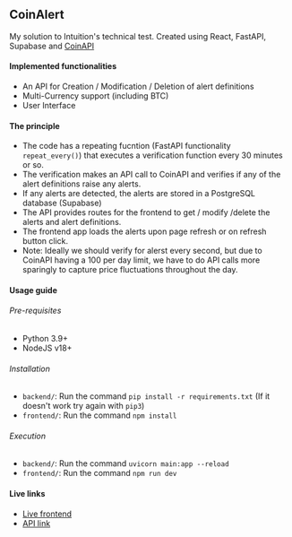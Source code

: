 ## CoinAlert
My solution to Intuition's technical test.
Created using React, FastAPI, Supabase and [CoinAPI](https://docs.coinapi.io)

#### Implemented functionalities
- An API for Creation / Modification / Deletion of alert definitions
- Multi-Currency support (including BTC)
- User Interface

#### The principle
- The code has a repeating fucntion (FastAPI functionality `repeat_every()`) that executes a verification function every 30 minutes or so.
- The verification makes an API call to CoinAPI and verifies if any of the alert definitions raise any alerts.
- If any alerts are detected, the alerts are stored in a PostgreSQL database (Supabase)
- The API provides routes for the frontend to get / modify /delete the alerts and alert definitions.
- The frontend app loads the alerts upon page refresh or on refresh button click.
- Note: Ideally we should verify for alerst every second, but due to CoinAPI having a 100 per day limit, we have to do API calls more sparingly to capture price fluctuations throughout the day.



#### Usage guide
###### Pre-requisites
- Python 3.9+
- NodeJS v18+

###### Installation
- `backend/`: Run the command `pip install -r requirements.txt` (If it doesn't work try again with `pip3`)
- `frontend/`: Run the command `npm install`

###### Execution
- `backend/`: Run the command `uvicorn main:app --reload`
- `frontend/`: Run the command `npm run dev`

#### Live links 
- [Live frontend](https://coinalert.netlify.app/)
- [API link](https://coinalert.onrender.com)